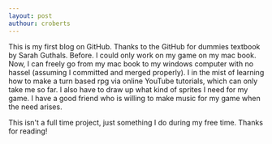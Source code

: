 ```yaml
---
layout: post
authour: croberts
---
```

This is my first blog on GitHub. Thanks to the GitHub for dummies textbook by Sarah Guthals. Before. I could only work on my game on my mac book. Now, I can freely go from my mac book to my windows computer with no hassel (assuming I committed and merged properly). I in the mist of learning how to make a turn based rpg via online YouTube tutorials, which can only take me so far. I also have to draw up what kind of sprites I need for my game. I have a good friend who is willing to make music for my game when the need arises.

This isn't a full time project, just something I do during my free time. Thanks for reading!